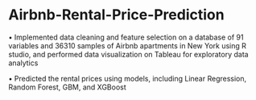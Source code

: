 # Airbnb-Rental-Price-Prediction

•	Implemented data cleaning and feature selection on a database of 91 variables and 36310 samples of Airbnb apartments in New York using R studio, and performed data visualization on Tableau for exploratory data analytics  

•	Predicted the rental prices using models, including Linear Regression, Random Forest, GBM, and XGBoost
